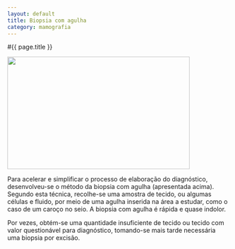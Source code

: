 ```yaml
---
layout: default
title: Biopsia com agulha
category: mamografia
---
```


#{{ page.title }}

<img src="http://www.cancrodamama.com/assets/2011/06/biopsia-com-agulha_clip_image002.jpg" alt="" title="biopsia-com-agulha_clip_image002" width="413" height="255" class="alignnone size-full wp-image-143" />

<p>Para acelerar e simplificar o processo de elaboração do diagnóstico, desenvolveu-se o método da biopsia com agulha (apresentada acima). Segundo esta técnica, recolhe-se uma amostra de tecido, ou algumas células e fluido, por meio de uma agulha inserida na área a estudar, como o caso de um caroço no seio. A biopsia com agulha é rápida e quase indolor.</p> 

<p>Por vezes, obtém-se uma quantidade insuficiente de tecido ou tecido com valor questionável para diagnóstico, tomando-se mais tarde necessária uma biopsia por excisão.</p> 
